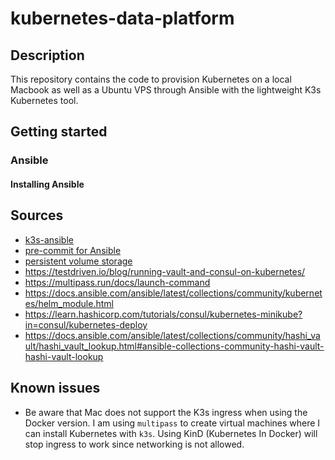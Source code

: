 # kubernetes-data-platform

## Description

This repository contains the code to provision Kubernetes on a local Macbook as well as a Ubuntu VPS through Ansible with the lightweight K3s Kubernetes tool.

## Getting started

### Ansible

#### Installing Ansible


## Sources

- [k3s-ansible](https://github.com/k3s-io/k3s-ansible)
- [pre-commit for Ansible](https://ansible-lint.readthedocs.io/en/latest/configuring.html)
- [persistent volume storage](https://kubernetes.io/docs/tasks/configure-pod-container/configure-persistent-volume-storage/)
- https://testdriven.io/blog/running-vault-and-consul-on-kubernetes/
- https://multipass.run/docs/launch-command
- https://docs.ansible.com/ansible/latest/collections/community/kubernetes/helm_module.html
- https://learn.hashicorp.com/tutorials/consul/kubernetes-minikube?in=consul/kubernetes-deploy
- https://docs.ansible.com/ansible/latest/collections/community/hashi_vault/hashi_vault_lookup.html#ansible-collections-community-hashi-vault-hashi-vault-lookup


## Known issues

- Be aware that Mac does not support the K3s ingress when using the Docker version. I am using `multipass` to create virtual machines where I can install Kubernetes with `k3s`. Using KinD (Kubernetes In Docker) will stop ingress to work since networking is not allowed.